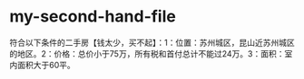 # my-second-hand-file
符合以下条件的二手房【钱太少，买不起】：1：位置：苏州城区，昆山近苏州城区的地区。2：价格：总价小于75万，所有税和首付总计不能过24万。3：面积：室内面积大于60平。
